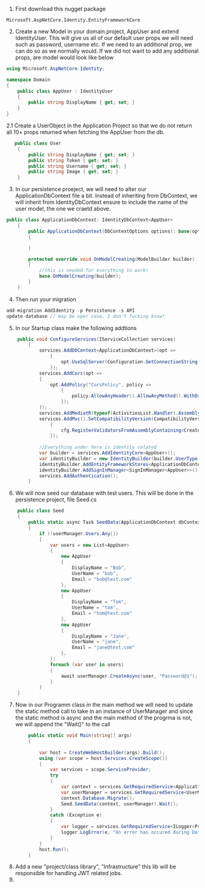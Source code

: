 1. First download this nugget package
```
Microsoft.AspNetCore.Identity.EntityFrameworkCore
```
2. Create a new Model in your domain project, AppUser and extend IdentityUser. This will give us all of our default user props we will
need such as password, username etc. If we need to an additional prop, we can do so as we normally would. If we did not want to 
add any additional props, are model would look like below
```cs
using Microsoft.AspNetCore.Identity;

namespace Domain
{
    public class AppUser : IdentityUser
    {
        public string DisplayName { get; set; }      
    }
}
```
2.1 Create a UserObject in the Application Project so that we do not return all 10+ props returned when fetching the AppUser from the db.
```cs
   public class User
    {
        public string DisplayName { get; set; }
        public string Token { get; set; }
        public string Username { get; set; }
        public string Image { get; set; }
    }
```
3. In our persistence proeject, we will need to alter our ApplicationDbContext file a bit. Instead of inheriting from DbContext, we will
inherit from IdentityDbContext<AppUser> ensure to include the name of the user model, the one we craetd above.
```cs
public class ApplicationDbContext: IdentityDbContext<AppUser>
    {
        public ApplicationDbContext(DbContextOptions options): base(options)
        {

        }

        protected override void OnModelCreating(ModelBuilder builder)
        {
            //this is needed for everything to work!
            base.OnModelCreating(builder);
        }
    }
```
4. Then run your migration
```cs
add-migration AddIdentity -p Persistence -s API
update-database // may be uper case, I don't fucking know!
```
5. In our Startup class make the following addtions
```cs
    public void ConfigureServices(IServiceCollection services)
        {
            services.AddDbContext<ApplicationDbContext>(opt =>
                {
                    opt.UseSqlServer(Configuration.GetConnectionString("DefaultConnection"));
                });
            services.AddCors(opt =>
            {
                opt.AddPolicy("CorsPolicy", policy =>
                    {
                        policy.AllowAnyHeader().AllowAnyMethod().WithOrigins("http://localhost:3000");
                    });
            });
            services.AddMediatR(typeof(ActivitiesList.Handler).Assembly);
            services.AddMvc().SetCompatibilityVersion(CompatibilityVersion.Version_2_2).AddFluentValidation(cfg =>
                {
                    cfg.RegisterValidatorsFromAssemblyContaining<CreateActivity>();
                });
                
            //Everything under here is identity related   
            var builder = services.AddIdentityCore<AppUser>();
            var identityBuilder = new IdentityBuilder(builder.UserType, builder.Services);
            identityBuilder.AddEntityFrameworkStores<ApplicationDbContext>();
            identityBuilder.AddSignInManager<SignInManager<AppUser>>();
            services.AddAuthentication();
        }
```
6. We will now seed our database with test users. This will be done in the persistence project, file Seed.cs 
```cs
    public class Seed
    {
        public static async Task SeedData(ApplicationDbContext dbContext, UserManager<AppUser> userManager)
        {
            if (!userManager.Users.Any())
            {
                var users = new List<AppUser>
                {
                    new AppUser
                    {
                        DisplayName = "Bob",
                        UserName = "bob",
                        Email = "bob@test.com"
                    },
                    new AppUser
                    {
                        DisplayName = "Tom",
                        UserName = "tom",
                        Email = "tom@test.com"
                    },
                    new AppUser
                    {
                        DisplayName = "Jane",
                        UserName = "jane",
                        Email = "jane@test.com"
                    },
                };
                foreach (var user in users)
                {
                    await userManager.CreateAsync(user, "Password@1");
                }
            }
    }
```
7. Now in  our Programm class in the main method we will need to update the static method call to take in an instance of UserManager
and since the static method is async and the main method of the progrma is not, we will append the "Wait()" to the call
```cs
        public static void Main(string[] args)
        {
           
            var host = CreateWebHostBuilder(args).Build();
            using (var scope = host.Services.CreateScope())
            {
                var services = scope.ServiceProvider;
                try
                {
                    var context = services.GetRequiredService<ApplicationDbContext>();
                    var userManager = services.GetRequiredService<UserManager<AppUser>>();
                    context.Database.Migrate();
                    Seed.SeedData(context, userManager).Wait();
                }
                catch (Exception e)
                {
                    var logger = services.GetRequiredService<ILogger<Program>>();
                    logger.LogError(e, "An error has occured during Database Scaffolding!");
                }
            }
            host.Run();
        }
```
8. Add a new "project/class library", "Infrastructure" this lib will be responsible for handling JWT related jobs.
9. 
